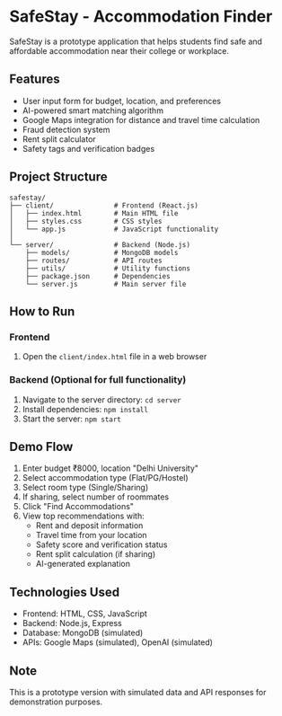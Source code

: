 # SafeStay - Accommodation Finder

SafeStay is a prototype application that helps students find safe and affordable accommodation near their college or workplace.

## Features

- User input form for budget, location, and preferences
- AI-powered smart matching algorithm
- Google Maps integration for distance and travel time calculation
- Fraud detection system
- Rent split calculator
- Safety tags and verification badges

## Project Structure

```
safestay/
├── client/               # Frontend (React.js)
│   ├── index.html        # Main HTML file
│   ├── styles.css        # CSS styles
│   └── app.js            # JavaScript functionality
│
└── server/               # Backend (Node.js)
    ├── models/           # MongoDB models
    ├── routes/           # API routes
    ├── utils/            # Utility functions
    ├── package.json      # Dependencies
    └── server.js         # Main server file
```

## How to Run

### Frontend

1. Open the `client/index.html` file in a web browser

### Backend (Optional for full functionality)

1. Navigate to the server directory: `cd server`
2. Install dependencies: `npm install`
3. Start the server: `npm start`

## Demo Flow

1. Enter budget ₹8000, location "Delhi University"
2. Select accommodation type (Flat/PG/Hostel)
3. Select room type (Single/Sharing)
4. If sharing, select number of roommates
5. Click "Find Accommodations"
6. View top recommendations with:
   - Rent and deposit information
   - Travel time from your location
   - Safety score and verification status
   - Rent split calculation (if sharing)
   - AI-generated explanation

## Technologies Used

- Frontend: HTML, CSS, JavaScript
- Backend: Node.js, Express
- Database: MongoDB (simulated)
- APIs: Google Maps (simulated), OpenAI (simulated)

## Note

This is a prototype version with simulated data and API responses for demonstration purposes.